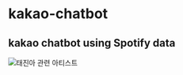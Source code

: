 # kakao-chatbot
kakao chatbot using Spotify data
---------------
<img src="/assets/tae_related.gif" title="태진아 관련 아티스트" alt="태진아 관련 아티스트"></img>
